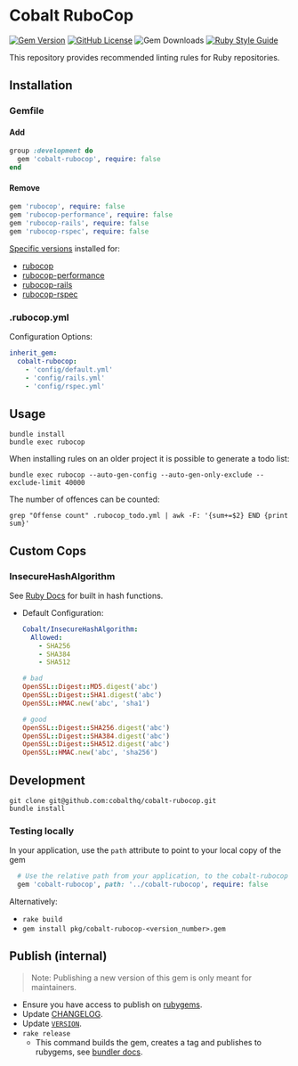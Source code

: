 # Cobalt RuboCop
[![Gem Version](https://badge.fury.io/rb/cobalt-rubocop.svg)](https://badge.fury.io/rb/cobalt-rubocop)
[![GitHub License](https://img.shields.io/github/license/cobalthq/cobalt-rubocop.svg)](https://github.com/cobalthq/cobalt-rubocop/blob/main/LICENSE)
![Gem Downloads](https://img.shields.io/gem/dt/cobalt-rubocop)
[![Ruby Style Guide](https://img.shields.io/badge/code_style-rubocop-brightgreen.svg)](https://github.com/rubocop-hq/rubocop)

This repository provides recommended linting rules for Ruby repositories.

## Installation

### Gemfile
#### Add
  ```ruby
  group :development do
    gem 'cobalt-rubocop', require: false
  end
  ```

#### Remove
  ```ruby
  gem 'rubocop', require: false
  gem 'rubocop-performance', require: false
  gem 'rubocop-rails', require: false
  gem 'rubocop-rspec', require: false
  ```

  [Specific versions](https://github.com/cobalthq/cobalt-rubocop/blob/main/cobalt-rubocop.gemspec) installed for:
  - [rubocop](https://github.com/rubocop-hq/rubocop)
  - [rubocop-performance](https://github.com/rubocop/rubocop-performance)
  - [rubocop-rails](https://github.com/rubocop/rubocop-rails)
  - [rubocop-rspec](https://github.com/rubocop/rubocop-rspec)

### .rubocop.yml
Configuration Options:
```yaml
inherit_gem:
  cobalt-rubocop:
    - 'config/default.yml'
    - 'config/rails.yml'
    - 'config/rspec.yml'
```

## Usage

```shell
bundle install
bundle exec rubocop
```

When installing rules on an older project it is possible to generate a todo list:

```shell
bundle exec rubocop --auto-gen-config --auto-gen-only-exclude --exclude-limit 40000
```

The number of offences can be counted:

```shell
grep "Offense count" .rubocop_todo.yml | awk -F: '{sum+=$2} END {print sum}'
```

## Custom Cops
### InsecureHashAlgorithm
See [Ruby Docs](https://ruby-doc.org/stdlib-2.7.2/libdoc/openssl/rdoc/OpenSSL/Digest.html) for built in hash functions.

- Default Configuration:
  ```yml
  Cobalt/InsecureHashAlgorithm:
    Allowed:
      - SHA256
      - SHA384
      - SHA512
  ```

  ```ruby
  # bad
  OpenSSL::Digest::MD5.digest('abc')
  OpenSSL::Digest::SHA1.digest('abc')
  OpenSSL::HMAC.new('abc', 'sha1')

  # good
  OpenSSL::Digest::SHA256.digest('abc')
  OpenSSL::Digest::SHA384.digest('abc')
  OpenSSL::Digest::SHA512.digest('abc')
  OpenSSL::HMAC.new('abc', 'sha256')
  ```

## Development
```shell
git clone git@github.com:cobalthq/cobalt-rubocop.git
bundle install
```

### Testing locally
In your application, use the `path` attribute to point to your local copy of the gem
```ruby
  # Use the relative path from your application, to the cobalt-rubocop folder
  gem 'cobalt-rubocop', path: '../cobalt-rubocop', require: false
```

Alternatively:
- `rake build`
- `gem install pkg/cobalt-rubocop-<version_number>.gem`

## Publish (internal)
> Note: Publishing a new version of this gem is only meant for maintainers.
- Ensure you have access to publish on [rubygems](https://rubygems.org/gems/cobalt-rubocop).
- Update [CHANGELOG](https://github.com/cobalthq/cobalt-rubocop/blob/main/CHANGELOG.md).
- Update [`VERSION`](https://github.com/cobalthq/cobalt-rubocop/blob/main/lib/rubocop/cobalt/version.rb).
- `rake release`
  - This command builds the gem, creates a tag and publishes to rubygems, see [bundler docs](https://bundler.io/guides/creating_gem.html#releasing-the-gem).
